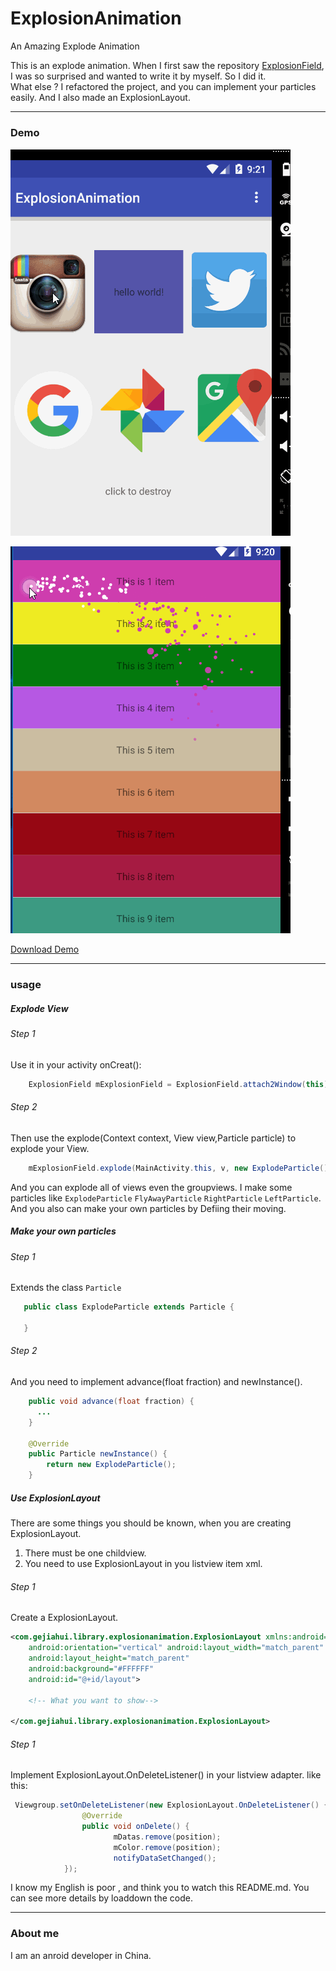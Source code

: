 # ExplosionAnimation
An Amazing Explode Animation 

This is an explode animation. When I first saw the repository  [ExplosionField](https://github.com/tyrantgit/ExplosionField), I was so
surprised and wanted to write it by myself. So I did it.</br> 
What else ?
I refactored the project, and you can implement your particles easily. And I also made an ExplosionLayout. 

---
### Demo
![](https://github.com/Anler2015/ExplosionAnimation/blob/master/outputs/1.gif)

![](https://github.com/Anler2015/ExplosionAnimation/blob/master/outputs/2.gif)

[Download Demo](https://github.com/Anler2015/ExplosionAnimation/blob/master/outputs/sample-debug.apk) 

---
### usage

##### Explode View

###### Step 1

Use it in your activity onCreat():
```java
    ExplosionField mExplosionField = ExplosionField.attach2Window(this);
```	
###### Step 2
Then use the explode(Context context, View view,Particle particle) to explode your View.
```java
    mExplosionField.explode(MainActivity.this, v, new ExplodeParticle());
```	
And you can explode all of views even the groupviews.
I make some particles like 
`ExplodeParticle`
`FlyAwayParticle`
`RightParticle`
`LeftParticle`.</br> 
And you also can make your own particles by Defiing their moving.
##### Make your own particles
###### Step 1
Extends the class `Particle`
```java
   public class ExplodeParticle extends Particle {
   
   }
```	
###### Step 2
And you need to implement advance(float fraction) and newInstance().
```java
    public void advance(float fraction) {
      ...
    }

    @Override
    public Particle newInstance() {
        return new ExplodeParticle();
    }
```	

##### Use ExplosionLayout
There are some things you should be known, when you are creating ExplosionLayout.
1. There must be one childview.
2. You need to use ExplosionLayout in you listview item xml.
###### Step 1
Create a ExplosionLayout.
```xml
<com.gejiahui.library.explosionanimation.ExplosionLayout xmlns:android="http://schemas.android.com/apk/res/android"
    android:orientation="vertical" android:layout_width="match_parent"
    android:layout_height="match_parent"
    android:background="#FFFFFF"
    android:id="@+id/layout">

    <!-- What you want to show-->

</com.gejiahui.library.explosionanimation.ExplosionLayout>
```	

###### Step 1
Implement ExplosionLayout.OnDeleteListener() in your listview adapter.
like this:
```Java
 Viewgroup.setOnDeleteListener(new ExplosionLayout.OnDeleteListener() {
                @Override
                public void onDelete() {
                       mDatas.remove(position);
                       mColor.remove(position);
                       notifyDataSetChanged();
            });
```	

I know my English is poor , and think you to watch this README.md. You can see more details by loaddown the code.

---
### About me

I am an anroid developer in China.












